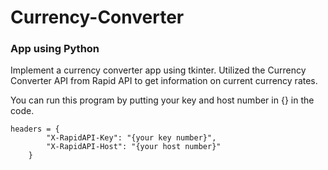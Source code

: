 # Currency-Converter
### App using Python

Implement a currency converter app using tkinter. Utilized the Currency Converter API from Rapid API to get information on current currency rates.

You can run this program by putting your key and host number in {} in the code.<br/>
```
headers = {
        "X-RapidAPI-Key": "{your key number}",
        "X-RapidAPI-Host": "{your host number}"
    }
```
